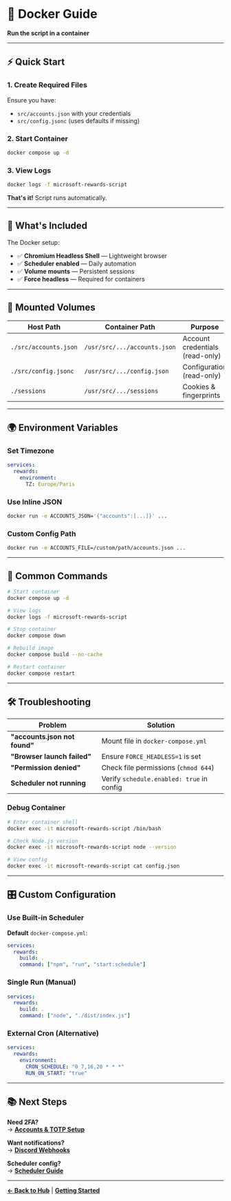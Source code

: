 # 🐳 Docker Guide

**Run the script in a container**

---

## ⚡ Quick Start

### 1. Create Required Files

Ensure you have:
- `src/accounts.json` with your credentials
- `src/config.jsonc` (uses defaults if missing)

### 2. Start Container

```bash
docker compose up -d
```

### 3. View Logs

```bash
docker logs -f microsoft-rewards-script
```

**That's it!** Script runs automatically.

---

## 🎯 What's Included

The Docker setup:
- ✅ **Chromium Headless Shell** — Lightweight browser
- ✅ **Scheduler enabled** — Daily automation
- ✅ **Volume mounts** — Persistent sessions
- ✅ **Force headless** — Required for containers

---

## 📁 Mounted Volumes

| Host Path | Container Path | Purpose |
|-----------|----------------|---------|
| `./src/accounts.json` | `/usr/src/.../accounts.json` | Account credentials (read-only) |
| `./src/config.jsonc` | `/usr/src/.../config.json` | Configuration (read-only) |
| `./sessions` | `/usr/src/.../sessions` | Cookies & fingerprints |

---

## 🌍 Environment Variables

### Set Timezone

```yaml
services:
  rewards:
    environment:
      TZ: Europe/Paris
```

### Use Inline JSON

```bash
docker run -e ACCOUNTS_JSON='{"accounts":[...]}' ...
```

### Custom Config Path

```bash
docker run -e ACCOUNTS_FILE=/custom/path/accounts.json ...
```

---

## 🔧 Common Commands

```bash
# Start container
docker compose up -d

# View logs
docker logs -f microsoft-rewards-script

# Stop container
docker compose down

# Rebuild image
docker compose build --no-cache

# Restart container
docker compose restart
```

---

## 🛠️ Troubleshooting

| Problem | Solution |
|---------|----------|
| **"accounts.json not found"** | Mount file in `docker-compose.yml` |
| **"Browser launch failed"** | Ensure `FORCE_HEADLESS=1` is set |
| **"Permission denied"** | Check file permissions (`chmod 644`) |
| **Scheduler not running** | Verify `schedule.enabled: true` in config |

### Debug Container

```bash
# Enter container shell
docker exec -it microsoft-rewards-script /bin/bash

# Check Node.js version
docker exec -it microsoft-rewards-script node --version

# View config
docker exec -it microsoft-rewards-script cat config.json
```

---

## 🎛️ Custom Configuration

### Use Built-in Scheduler

**Default** `docker-compose.yml`:
```yaml
services:
  rewards:
    build: .
    command: ["npm", "run", "start:schedule"]
```

### Single Run (Manual)

```yaml
services:
  rewards:
    build: .
    command: ["node", "./dist/index.js"]
```

### External Cron (Alternative)

```yaml
services:
  rewards:
    environment:
      CRON_SCHEDULE: "0 7,16,20 * * *"
      RUN_ON_START: "true"
```

---

## 📚 Next Steps

**Need 2FA?**  
→ **[Accounts & TOTP Setup](./accounts.md)**

**Want notifications?**  
→ **[Discord Webhooks](./conclusionwebhook.md)**

**Scheduler config?**  
→ **[Scheduler Guide](./schedule.md)**

---

**[← Back to Hub](./index.md)** | **[Getting Started](./getting-started.md)**
